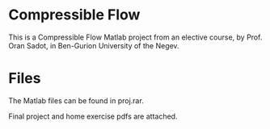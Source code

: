 # Compressible Flow
This is a Compressible Flow Matlab project from an elective course, by Prof. Oran Sadot, in Ben-Gurion University of the Negev.

# Files
The Matlab files can be found in proj.rar.

Final project and home exercise pdfs are attached.



